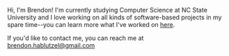 Hi, I'm Brendon! I'm currently studying Computer Science at NC State University and I love working on all kinds of software-based projects in my spare time--you can learn more what I've worked on [here](https://brendonhab.com/).

If you'd like to contact me, you can reach me at [brendon.hablutzel@gmail.com](mailto:brendon.hablutzel@gmail.com)
